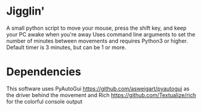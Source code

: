 # Jigglin'
A small python script to move your mouse, press the shift key, and keep your PC awake when you're away
Uses command line arguments to set the number of minutes between movements and requires Python3 or higher.
Default timer is 3 minutes, but can be 1 or more. 

# Dependencies
This software uses PyAutoGui https://github.com/asweigart/pyautogui as the driver behind the movement and Rich https://github.com/Textualize/rich for the colorful console output
